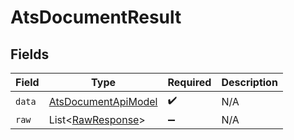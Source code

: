 # AtsDocumentResult


## Fields

| Field                                                                 | Type                                                                  | Required                                                              | Description                                                           |
| --------------------------------------------------------------------- | --------------------------------------------------------------------- | --------------------------------------------------------------------- | --------------------------------------------------------------------- |
| `data`                                                                | [AtsDocumentApiModel](../../models/components/AtsDocumentApiModel.md) | :heavy_check_mark:                                                    | N/A                                                                   |
| `raw`                                                                 | List\<[RawResponse](../../models/components/RawResponse.md)>          | :heavy_minus_sign:                                                    | N/A                                                                   |